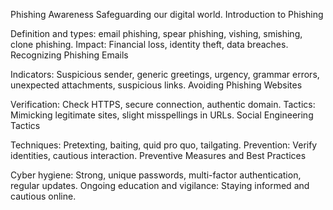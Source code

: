 Phishing Awareness Safeguarding our digital world.
Introduction to Phishing

Definition and types: email phishing, spear phishing, vishing, smishing, clone phishing.
Impact: Financial loss, identity theft, data breaches.
Recognizing Phishing Emails

Indicators: Suspicious sender, generic greetings, urgency, grammar errors, unexpected attachments, suspicious links.
Avoiding Phishing Websites

Verification: Check HTTPS, secure connection, authentic domain.
Tactics: Mimicking legitimate sites, slight misspellings in URLs.
Social Engineering Tactics

Techniques: Pretexting, baiting, quid pro quo, tailgating.
Prevention: Verify identities, cautious interaction.
Preventive Measures and Best Practices

Cyber hygiene: Strong, unique passwords, multi-factor authentication, regular updates.
Ongoing education and vigilance: Staying informed and cautious online.
